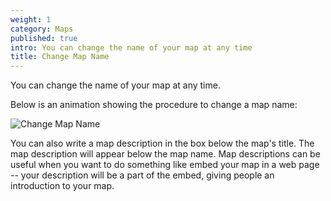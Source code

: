 ```yaml
---
weight: 1
category: Maps
published: true
intro: You can change the name of your map at any time
title: Change Map Name
---
```


You can change the name of your map at any time.

Below is an animation showing the procedure to change a map name:

![Change Map Name]({{site.baseurl}}/img/v1GtwRibhg.gif)

You can also write a map description in the box below the map's title. The map description will appear below the map name. Map descriptions can be useful when you want to do something like embed your map in a web page -- your description will be a part of the embed, giving people an introduction to your map.
